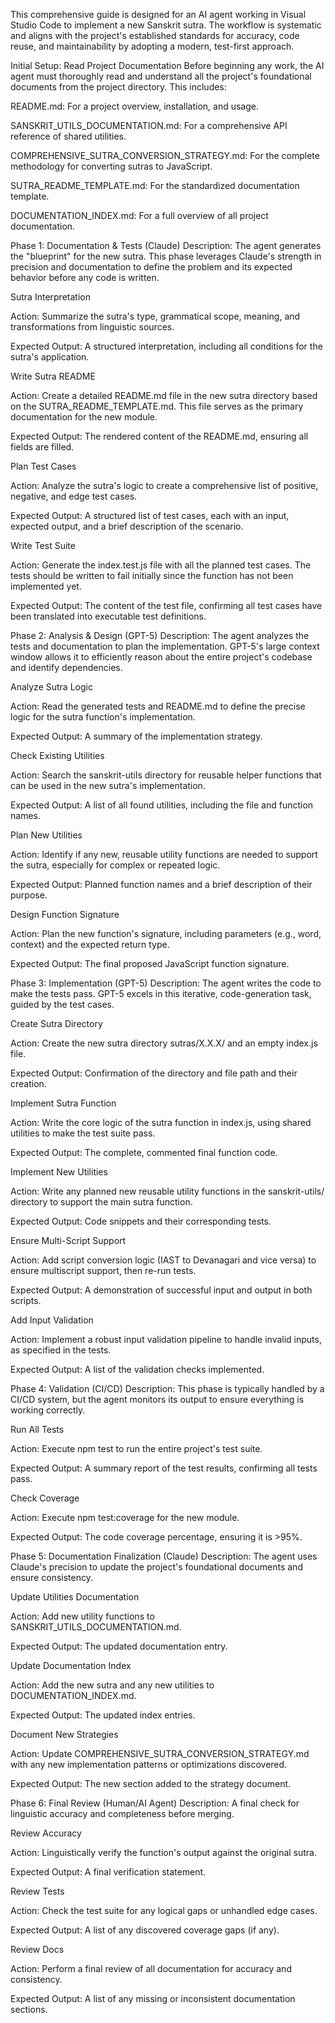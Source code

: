 This comprehensive guide is designed for an AI agent working in Visual Studio Code to implement a new Sanskrit sutra. The workflow is systematic and aligns with the project's established standards for accuracy, code reuse, and maintainability by adopting a modern, test-first approach.

Initial Setup: Read Project Documentation
Before beginning any work, the AI agent must thoroughly read and understand all the project's foundational documents from the project directory. This includes:

README.md: For a project overview, installation, and usage.

SANSKRIT_UTILS_DOCUMENTATION.md: For a comprehensive API reference of shared utilities.

COMPREHENSIVE_SUTRA_CONVERSION_STRATEGY.md: For the complete methodology for converting sutras to JavaScript.

SUTRA_README_TEMPLATE.md: For the standardized documentation template.

DOCUMENTATION_INDEX.md: For a full overview of all project documentation.

Phase 1: Documentation & Tests (Claude)
Description: The agent generates the "blueprint" for the new sutra. This phase leverages Claude's strength in precision and documentation to define the problem and its expected behavior before any code is written.

Sutra Interpretation

Action: Summarize the sutra's type, grammatical scope, meaning, and transformations from linguistic sources.

Expected Output: A structured interpretation, including all conditions for the sutra's application.

Write Sutra README

Action: Create a detailed README.md file in the new sutra directory based on the SUTRA_README_TEMPLATE.md. This file serves as the primary documentation for the new module.

Expected Output: The rendered content of the README.md, ensuring all fields are filled.

Plan Test Cases

Action: Analyze the sutra's logic to create a comprehensive list of positive, negative, and edge test cases.

Expected Output: A structured list of test cases, each with an input, expected output, and a brief description of the scenario.

Write Test Suite

Action: Generate the index.test.js file with all the planned test cases. The tests should be written to fail initially since the function has not been implemented yet.

Expected Output: The content of the test file, confirming all test cases have been translated into executable test definitions.

Phase 2: Analysis & Design (GPT-5)
Description: The agent analyzes the tests and documentation to plan the implementation. GPT-5's large context window allows it to efficiently reason about the entire project's codebase and identify dependencies.

Analyze Sutra Logic

Action: Read the generated tests and README.md to define the precise logic for the sutra function's implementation.

Expected Output: A summary of the implementation strategy.

Check Existing Utilities

Action: Search the sanskrit-utils directory for reusable helper functions that can be used in the new sutra's implementation.

Expected Output: A list of all found utilities, including the file and function names.

Plan New Utilities

Action: Identify if any new, reusable utility functions are needed to support the sutra, especially for complex or repeated logic.

Expected Output: Planned function names and a brief description of their purpose.

Design Function Signature

Action: Plan the new function's signature, including parameters (e.g., word, context) and the expected return type.

Expected Output: The final proposed JavaScript function signature.

Phase 3: Implementation (GPT-5)
Description: The agent writes the code to make the tests pass. GPT-5 excels in this iterative, code-generation task, guided by the test cases.

Create Sutra Directory

Action: Create the new sutra directory sutras/X.X.X/ and an empty index.js file.

Expected Output: Confirmation of the directory and file path and their creation.

Implement Sutra Function

Action: Write the core logic of the sutra function in index.js, using shared utilities to make the test suite pass.

Expected Output: The complete, commented final function code.

Implement New Utilities

Action: Write any planned new reusable utility functions in the sanskrit-utils/ directory to support the main sutra function.

Expected Output: Code snippets and their corresponding tests.

Ensure Multi-Script Support

Action: Add script conversion logic (IAST to Devanagari and vice versa) to ensure multiscript support, then re-run tests.

Expected Output: A demonstration of successful input and output in both scripts.

Add Input Validation

Action: Implement a robust input validation pipeline to handle invalid inputs, as specified in the tests.

Expected Output: A list of the validation checks implemented.

Phase 4: Validation (CI/CD)
Description: This phase is typically handled by a CI/CD system, but the agent monitors its output to ensure everything is working correctly.

Run All Tests

Action: Execute npm test to run the entire project's test suite.

Expected Output: A summary report of the test results, confirming all tests pass.

Check Coverage

Action: Execute npm test:coverage for the new module.

Expected Output: The code coverage percentage, ensuring it is >95%.

Phase 5: Documentation Finalization (Claude)
Description: The agent uses Claude's precision to update the project's foundational documents and ensure consistency.

Update Utilities Documentation

Action: Add new utility functions to SANSKRIT_UTILS_DOCUMENTATION.md.

Expected Output: The updated documentation entry.

Update Documentation Index

Action: Add the new sutra and any new utilities to DOCUMENTATION_INDEX.md.

Expected Output: The updated index entries.

Document New Strategies

Action: Update COMPREHENSIVE_SUTRA_CONVERSION_STRATEGY.md with any new implementation patterns or optimizations discovered.

Expected Output: The new section added to the strategy document.

Phase 6: Final Review (Human/AI Agent)
Description: A final check for linguistic accuracy and completeness before merging.

Review Accuracy

Action: Linguistically verify the function's output against the original sutra.

Expected Output: A final verification statement.

Review Tests

Action: Check the test suite for any logical gaps or unhandled edge cases.

Expected Output: A list of any discovered coverage gaps (if any).

Review Docs

Action: Perform a final review of all documentation for accuracy and consistency.

Expected Output: A list of any missing or inconsistent documentation sections.